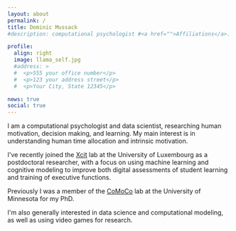 ```yaml
---
layout: about
permalink: /
title: Dominic Mussack
#description: computational psychologist #<a href="">Affiliations</a>. Address. Contacts. Moto. Etc.

profile:
  align: right
  image: llama_self.jpg
  #address: >
  #  <p>555 your office number</p>
  #  <p>123 your address street</p>
  #  <p>Your City, State 12345</p>

news: true
social: true
---
```


I am a computational psychologist and data scientist, researching human motivation, decision making, and learning. My main interest is in understanding human time allocation and intrinsic motivation.

I've recently joined the [Xcit](xcit.org) lab at the University of Luxembourg as a postdoctoral researcher, with a focus on using machine learning and cognitive modeling to improve both digital assessments of student learning and training of executive functions.

Previously I was a member of the [CoMoCo](http://schraterlab.umn.edu/) lab at the University of Minnesota for my PhD.

I'm also generally interested in data science and computational modeling, as well as using video games for research.
